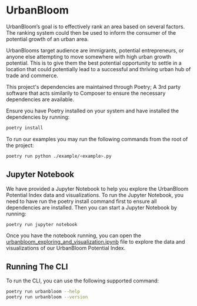 # UrbanBloom

UrbanBloom’s goal is to effectively rank an area based on several factors. 
The ranking system could then be used to inform the consumer 
of the potential growth of an urban area.

UrbanBlooms target audience are immigrants, potential entrepreneurs, 
or anyone else attempting to move somewhere with high urban growth potential.
This is to give them the best potential opportunity to settle in a location 
that could potentially lead to a successful and 
thriving urban hub of trade and commerce.

This project's dependencies are maintained through Poetry; A 3rd party software that acts similarily to Composer 
to ensure the necessary dependencies are available.

Ensure you have Poetry installed on your system and have installed the dependencies by running:
```bash
poetry install
```

To run our examples you may run the following commands from the root of the project:
```bash
poetry run python ./example/<example>.py
```

## Jupyter Notebook
We have provided a Jupyter Notebook to help you explore the UrbanBloom Potential Index data and visualizations.
To run the Jupyter Notebook, you need to have run the poetry install command first to ensure all dependencies are installed.
Then you can start a Jupyter Notebook by running:
```bash
poetry run jupyter notebook
```

Once you have the notebook running, you can open the [urbanbloom_exploring_and_visualization.ipynb](urbanbloom_exploring_and_visualization.ipynb) file to explore the data and visualizations of our UrbanBloom Potential Index.

## Running The CLI
To run the CLI, you can use the following supported command:
```bash
poetry run urbanbloom --help
poetry run urbanbloom --version
```
